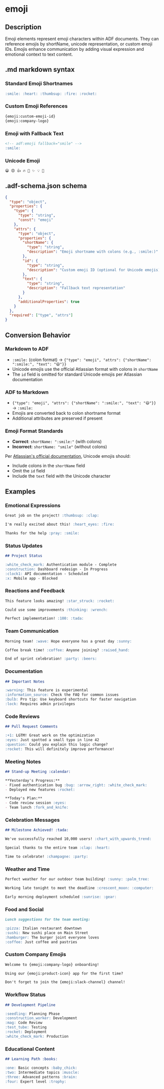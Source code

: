 # emoji

## Description

Emoji elements represent emoji characters within ADF documents. They can reference emojis by shortName, unicode representation, or custom emoji IDs. Emojis enhance communication by adding visual expression and emotional context to text content.

## .md markdown syntax

### Standard Emoji Shortnames
```markdown
:smile: :heart: :thumbsup: :fire: :rocket:
```

### Custom Emoji References
```markdown
{emoji:custom-emoji-id}
{emoji:company-logo}
```

### Emoji with Fallback Text
```markdown
<!-- adf:emoji fallback="smile" -->
:smile:
```

### Unicode Emoji
```markdown
😀 😍 👍 🔥 🚀 ✨ 💡 🎉
```

## .adf-schema.json schema

```json
{
  "type": "object",
  "properties": {
    "type": {
      "type": "string",
      "const": "emoji"
    },
    "attrs": {
      "type": "object",
      "properties": {
        "shortName": {
          "type": "string",
          "description": "Emoji shortname with colons (e.g., :smile:)"
        },
        "id": {
          "type": "string",
          "description": "Custom emoji ID (optional for Unicode emojis)"
        },
        "text": {
          "type": "string",
          "description": "Fallback text representation"
        }
      },
      "additionalProperties": true
    }
  },
  "required": ["type", "attrs"]
}
```

## Conversion Behavior

### Markdown to ADF
- `:smile:` (colon format) → `{"type": "emoji", "attrs": {"shortName": ":smile:", "text": "😄"}}`
- Unicode emojis use the official Atlassian format with colons in `shortName`
- The `id` field is omitted for standard Unicode emojis per Atlassian documentation

### ADF to Markdown
- `{"type": "emoji", "attrs": {"shortName": ":smile:", "text": "😄"}}` → `:smile:`
- Emojis are converted back to colon shortname format
- Additional attributes are preserved if present

### Emoji Format Standards
- **Correct**: `shortName: ":smile:"` (with colons)
- **Incorrect**: `shortName: "smile"` (without colons)

Per [Atlassian's official documentation](https://developer.atlassian.com/cloud/jira/platform/apis/document/nodes/emoji/), Unicode emojis should:
- Include colons in the `shortName` field
- Omit the `id` field
- Include the `text` field with the Unicode character

## Examples

### Emotional Expressions
```markdown
Great job on the project! :thumbsup: :clap:

I'm really excited about this! :heart_eyes: :fire:

Thanks for the help :pray: :smile:
```

### Status Updates
```markdown
## Project Status

:white_check_mark: Authentication module - Complete
:construction: Dashboard redesign - In Progress  
:clock1: API documentation - Scheduled
:x: Mobile app - Blocked
```

### Reactions and Feedback
```markdown
This feature looks amazing! :star_struck: :rocket:

Could use some improvements :thinking: :wrench:

Perfect implementation! :100: :tada:
```

### Team Communication
```markdown
Morning team! :wave: Hope everyone has a great day :sunny:

Coffee break time! :coffee: Anyone joining? :raised_hand:

End of sprint celebration! :party: :beers:
```

### Documentation
```markdown
## Important Notes

:warning: This feature is experimental
:information_source: Check the FAQ for common issues  
:bulb: Pro tip: Use keyboard shortcuts for faster navigation
:lock: Requires admin privileges
```

### Code Reviews
```markdown
## Pull Request Comments

:+1: LGTM! Great work on the optimization
:eyes: Just spotted a small typo in line 42
:question: Could you explain this logic change?
:rocket: This will definitely improve performance!
```

### Meeting Notes
```markdown
## Stand-up Meeting :calendar:

**Yesterday's Progress:**
- Fixed authentication bug :bug: :arrow_right: :white_check_mark:
- Deployed new features :rocket:

**Today's Plan:**  
- Code review session :eyes:
- Team lunch :fork_and_knife:
```

### Celebration Messages
```markdown
## Milestone Achieved! :tada:

We've successfully reached 10,000 users! :chart_with_upwards_trend:

Special thanks to the entire team :clap: :heart:

Time to celebrate! :champagne: :party:
```

### Weather and Time
```markdown
Perfect weather for our outdoor team building! :sunny: :palm_tree:

Working late tonight to meet the deadline :crescent_moon: :computer:

Early morning deployment scheduled :sunrise: :gear:
```

### Food and Social
```markdown
Lunch suggestions for the team meeting:

:pizza: Italian restaurant downtown
:sushi: New sushi place on Main Street  
:hamburger: The burger joint everyone loves
:coffee: Just coffee and pastries
```

### Custom Company Emojis
```markdown
Welcome to {emoji:company-logo} onboarding! 

Using our {emoji:product-icon} app for the first time?

Don't forget to join the {emoji:slack-channel} channel!
```

### Workflow Status
```markdown
## Development Pipeline

:seedling: Planning Phase
:construction_worker: Development  
:mag: Code Review
:test_tube: Testing
:rocket: Deployment
:white_check_mark: Production
```

### Educational Content
```markdown
## Learning Path :books:

:one: Basic concepts :baby_chick:
:two: Intermediate topics :muscle:  
:three: Advanced patterns :brain:
:four: Expert level :trophy:
```